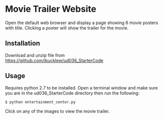 # Movie Trailer Website
Open the default web browser and display a page showing 6 movie posters with title. Clicking a poster will show the trailer for the movie.


## Installation
Download and unzip file from https://github.com/jbucklew/ud036_StarterCode

## Usage
Requires python 2.7 to be installed. Open a terminal window and make sure you
are in the ud036_StarterCode directory then run the following:
```
$ python entertainment_center.py
```
Click on any of the images to view the movie trailer.
